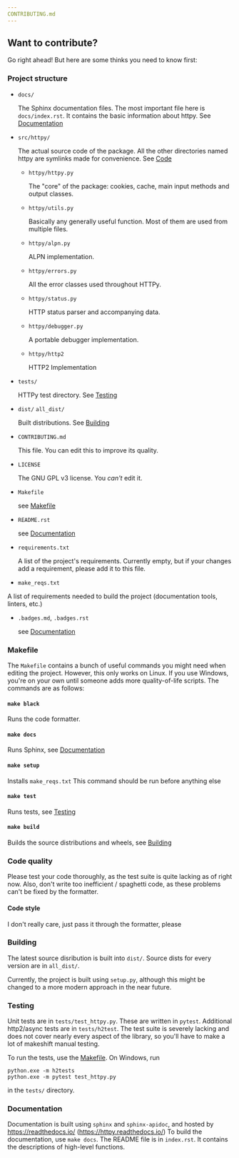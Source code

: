 ```yaml
---
CONTRIBUTING.md
---
```


## Want to contribute?

Go right ahead!
But here are some thinks you need to know first:

### Project structure

* `docs/`
    
   The Sphinx documentation files.
   The most important file here is `docs/index.rst`. It contains the basic information about httpy.
   See [Documentation](#documentation) 

* `src/httpy/`
    
   The actual source code of the package. All the other directories named httpy are symlinks made for convenience.
   See [Code](#code)
    
   - `httpy/httpy.py`
        
        The "core" of the package: cookies, cache, main input methods and output classes.
    
   - `httpy/utils.py`

        Basically any generally useful function. Most of them are used from multiple files.

   - `httpy/alpn.py`

        ALPN implementation.

   - `httpy/errors.py`

        All the error classes used throughout HTTPy.

   - `httpy/status.py`

        HTTP status parser and accompanying data.
   
   - `httpy/debugger.py`

        A portable debugger implementation.
   
   - `httpy/http2`
        
        HTTP2 Implementation


* `tests/`
   
   HTTPy test directory.
   See [Testing](#testing)

* `dist/` `all_dist/`
    
   Built distributions.
   See [Building](#building)

*  `CONTRIBUTING.md`
    
   This file.
   You can edit this to improve its quality.

*  `LICENSE`

   The GNU GPL v3 license.
   You _can't_ edit it.

*  `Makefile`

   see [Makefile](#makefile)

*  `README.rst`

   see [Documentation](#documentation)

* `requirements.txt`

  A list of the project's requirements.
  Currently empty, but if your changes add a requirement, please add it to this file.

* `make_reqs.txt`

 A list of requirements needed to build the project (documentation tools, linters, etc.)

* `.badges.md`, `.badges.rst`

  see [Documentation](#documentation)

### Makefile

The `Makefile` contains a bunch of useful commands you might need when editing the project.
However, this only works on Linux. If you use Windows, you're on your own until someone adds more quality-of-life scripts.
The commands are as follows:

#### `make black`

Runs the code formatter.

#### `make docs`

Runs Sphinx, see [Documentation](#documentation)

#### `make setup`

Installs `make_reqs.txt`
This command should be run before anything else

#### `make test`

Runs tests, see [Testing](#testing)

#### `make build`

Builds the source distributions and wheels, see [Building](#building)

### Code quality

Please test your code thoroughly, as the test suite is quite lacking as of right now.
Also, don't write too inefficient / spaghetti code, as these problems can't be fixed by the formatter.

#### Code style

I don't really care, just pass it through the formatter, please

### Building

The latest source disribution is built into `dist/`.
Source dists for every version are in `all_dist/`.

Currently, the project is built using `setup.py`, although this might be changed to a more modern approach in the near future.

### Testing

Unit tests are in `tests/test_httpy.py`. These are written in `pytest`. Additional http2/async tests are in `tests/h2test`.
The test suite is severely lacking and does not cover nearly every aspect of the library, so you'll have to make a lot of makeshift
manual testing.

To run the tests, use the [Makefile](#makefile).
On Windows, run
```
python.exe -m h2tests
python.exe -m pytest test_httpy.py
```
in the `tests/` directory.

### Documentation

Documentation is built using `sphinx` and `sphinx-apidoc`, and hosted by https://readthedocs.io/ (https://httpy.readthedocs.io/)
To build the documentation, use `make docs`.
The README file is in `index.rst`. It contains the descriptions of high-level functions.

